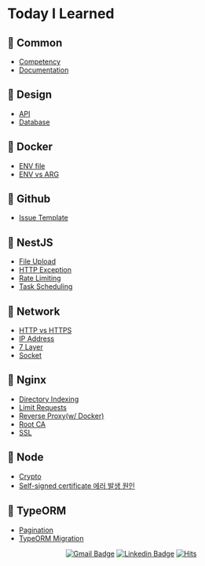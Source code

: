 # Today I Learned

## 📖 Common

- [Competency](/%08Common/competency.md)
- [Documentation](/%08Common/documentation.md)

## 📖 Design

- [API](/Design/api.md)
- [Database](/Design/database.md)

## 📖 Docker

- [ENV file](/Docker/env-file.md)
- [ENV vs ARG](/Docker/env-vs-arg.md)

## 📖 Github

- [Issue Template](/Github/issue-template.md)

## 📖 NestJS

- [File Upload](/NestJS/file-upload.md)
- [HTTP Exception](/NestJS/http-exception.md)
- [Rate Limiting](/NestJS/rate-limiting.md)
- [Task Scheduling](/NestJS/task-scheduling.md)

## 📖 Network

- [HTTP vs HTTPS](/Network/http-vs-https.md)
- [IP Address](/Network/ip-address.md)
- [7 Layer](/Network/7-layer.md)
- [Socket](/Network/socket.md)

## 📖 Nginx

- [Directory Indexing](/Nginx/directory-indexing.md)
- [Limit Requests](/Nginx/limit-req.md)
- [Reverse Proxy(w/ Docker)](/Nginx/nginx-with-docker.md)
- [Root CA](/Nginx/root-ca.md)
- [SSL](/Nginx/ssl.md)

## 📖 Node

- [Crypto](/Node/crypto.md)
- [Self-signed certificate 에러 발생 원인](/Node/self-signed-certificate-exception.md)

## 📖 TypeORM

- [Pagination](/TypeORM/pagination.md)
- [TypeORM Migration](/TypeORM/typeorm-migration.md)

<div align="center">

[![Gmail Badge](https://img.shields.io/badge/Gmail-d14836?style=flat-square&logo=Gmail&logoColor=white&link=mailto:snugyun01@gmail.com)](mailto:tldn48@gmail.com) [![Linkedin Badge](https://img.shields.io/badge/-LinkedIn-blue?style=flat-square&logo=Linkedin&logoColor=white&link=https://www.linkedin.com/in/seong-yun-byeon-8183a8113/)](https://www.linkedin.com/in/siwoo-hwang-3a2a74230/) [![Hits](https://hits.seeyoufarm.com/api/count/incr/badge.svg?url=https%3A%2F%2Fgithub.com%2Fsiwoo-h%2FTIL&count_bg=%2379C83D&title_bg=%23555555&icon=ghostery.svg&icon_color=%23E7E7E7&title=hits&edge_flat=false)](https://hits.seeyoufarm.com)

</div>
